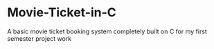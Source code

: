 # Movie-Ticket-in-C
A basic movie ticket booking system completely built on C for my first semester project work
